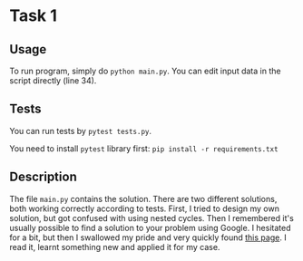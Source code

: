 # Task 1

## Usage
To run program, simply do `python main.py`.
You can edit input data in the script directly (line 34).

## Tests
You can run tests by `pytest tests.py`. 

You need to install `pytest` library first: `pip install -r requirements.txt`

## Description
The file `main.py` contains the solution. There are two different solutions, both working correctly according to tests. First, I tried to design my own solution, but got confused with using nested cycles. Then I remembered it's usually possible to find a solution to your problem using Google. I hesitated for a bit, but then I swallowed my pride and very quickly found [this page](https://www.geeksforgeeks.org/maximum-sum-such-that-no-two-elements-are-adjacent/). I read it, learnt something new and applied it for my case. 
